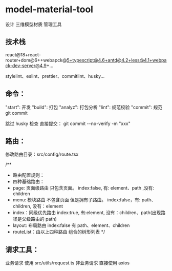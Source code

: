 # model-material-tool

设计 三维模型材质 管理工具

## 技术栈

react@18+react-router+dom@6++webapck@5+typescript@4.6+antd@4.2+less@4.1+webpack-dev-server@4.9+...

stylelint、eslint、prettier、commitlint、husky...

## 命令：

"start": 开发
"build": 打包
"analyz": 打包分析
"lint": 规范校验
"commit": 规范 git commit

跳过 husky 检查 直接提交：
git commit --no-verify -m "xxx"

## 路由：

修改路由目录：src/config/route.tsx

/\*\*

- 路由配置规则：
- 四种基础路由：
- page: 页面级路由 只包含页面。 index:false, 有: element、path ,没有: children
- menu: 模块路由 不包含页面 但是拥有子路由。 index:false，有: path、children, 没有：element
- index：同级优先路由 index:true, 有:element, 没有：children、path(出现路径是父级路由的 path)
- layout: 布局路由 index:false 有 path、element、children
- routeList：由以上四种路由 组合的树形列表
  \*/

## 请求工具：

业务请求 使用 src/utils/request.ts
非业务请求 直接使用 axios
